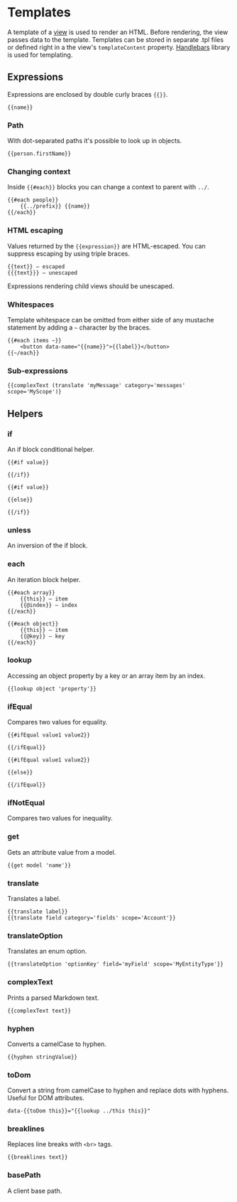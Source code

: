 # Templates

A template of a [view](../view.md) is used to render an HTML. Before rendering, the view passes data to the template. Templates can be stored in separate .tpl files or defined right in a the view's `templateContent` property. [Handlebars](https://handlebarsjs.com) library is used for templating.

## Expressions

Expressions are enclosed by double curly braces `{{}}`.

```
{{name}}
```
### Path

With dot-separated paths it's possible to look up in objects.

```
{{person.firstName}}
```

### Changing context

Inside `{{#each}}` blocks you can change a context to parent with `../`.

```
{{#each people}}
    {{../prefix}} {{name}}
{{/each}}
```

### HTML escaping

Values returned by the `{{expression}}` are HTML-escaped. You can suppress escaping by using triple braces.

```
{{text}} – escaped
{{{text}}} – unescaped
```

Expressions rendering child views should be unescaped.

### Whitespaces

Template whitespace can be omitted from either side of any mustache statement by adding a `~` character by the braces.

```
{{#each items ~}}
    <button data-name="{{name}}">{{label}}</button>
{{~/each}}
```

### Sub-expressions

```
{{complexText (translate 'myMessage' category='messages' scope='MyScope')}
```

## Helpers

### if

An if block conditional helper.

```
{{#if value}}

{{/if}}
```

```
{{#if value}}

{{else}}

{{/if}}
```

### unless

An inversion of the if block.

### each

An iteration block helper.

```
{{#each array}}
    {{this}} – item
    {{@index}} – index
{{/each}}
```

```
{{#each object}}
    {{this}} – item
    {{@key}} – key
{{/each}}
```

### lookup

Accessing an object property by a key or an array item by an index.

```
{{lookup object 'property'}}
```

### ifEqual

Compares two values for equality.

```
{{#ifEqual value1 value2}}

{{/ifEqual}}
```

```
{{#ifEqual value1 value2}}

{{else}}

{{/ifEqual}}
```

### ifNotEqual

Compares two values for inequality.

### get

Gets an attribute value from a model.

```
{{get model 'name'}}
```

### translate

Translates a label.

```
{{translate label}}
{{translate field category='fields' scope='Account'}}
```

### translateOption

Translates an enum option.

```
{{translateOption 'optionKey' field='myField' scope='MyEntityType'}}
```

### complexText

Prints a parsed Markdown text.

```
{{complexText text}}
```

### hyphen

Converts a camelCase to hyphen.

```
{{hyphen stringValue}}
```

### toDom

Convert a string from camelCase to hyphen and replace dots with hyphens. Useful for DOM attributes.

```
data-{{toDom this}}="{{lookup ../this this}}"
```

### breaklines

Replaces line breaks with `<br>` tags.

```
{{breaklines text}}
```

### basePath

A client base path.
